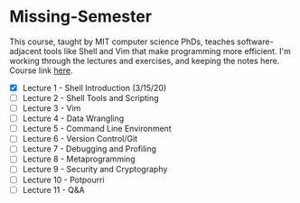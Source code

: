 # Missing-Semester

This course, taught by MIT computer science PhDs,  teaches software-adjacent tools like Shell and Vim that make programming more efficient. I'm working through the lectures and exercises, and keeping the notes here. Course link [here](https://missing.csail.mit.edu/).

- [x] Lecture 1 - Shell Introduction (3/15/20)
- [ ] Lecture 2 - Shell Tools and Scripting
- [ ] Lecture 3 - Vim
- [ ] Lecture 4 - Data Wrangling
- [ ] Lecture 5 - Command Line Environment
- [ ] Lecture 6 - Version Control/Git
- [ ] Lecture 7 - Debugging and Profiling
- [ ] Lecture 8 - Metaprogramming
- [ ] Lecture 9 - Security and Cryptography
- [ ] Lecture 10 - Potpourri 
- [ ] Lecture 11 - Q&A
